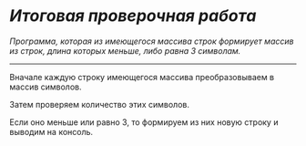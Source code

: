 # *Итоговая проверочная работа*

*Программа, которая из имеющегося массива строк формирует массив из строк, длина которых меньше, либо равна 3 символам.*

---

Вначале каждую строку имеющегося массива преобразовываем в массив символов.

Затем проверяем количество этих символов. 

Если оно меньше или равно 3, то формируем из них новую строку и выводим на консоль.
